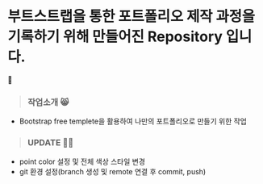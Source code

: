 # 부트스트랩을 통한 포트폴리오 제작 과정을 기록하기 위해 만들어진 Repository 입니다. 
:adult: 
> ### 작업소개 :smile_cat: 
- Bootstrap free templete을 활용하여 나만의 포트폴리오로 만들기 위한 작업

> ### UPDATE :astronaut:
- point color 설정 및 전체 색상 스타일 변경
- git 환경 설정(branch 생성 및 remote 연결 후 commit, push)
